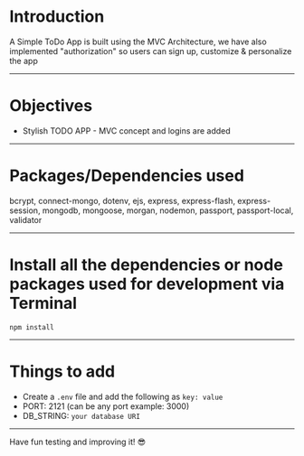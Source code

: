 # Introduction

A Simple ToDo App is built using the MVC Architecture, we have also implemented "authorization" so users can sign up, customize & personalize the app 

---

# Objectives

- Stylish TODO APP - MVC concept and logins are added

---

# Packages/Dependencies used 

bcrypt, connect-mongo, dotenv, ejs, express, express-flash, express-session, mongodb, mongoose, morgan, nodemon, passport, passport-local, validator

---

# Install all the dependencies or node packages used for development via Terminal

`npm install` 

---

# Things to add

- Create a `.env` file and add the following as `key: value` 
- PORT: 2121 (can be any port example: 3000) 
- DB_STRING: `your database URI` 
---
 
Have fun testing and improving it! 😎


